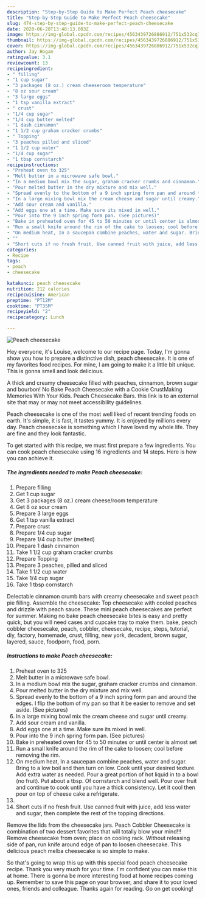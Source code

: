 ```yaml
---
description: "Step-by-Step Guide to Make Perfect Peach cheesecake"
title: "Step-by-Step Guide to Make Perfect Peach cheesecake"
slug: 474-step-by-step-guide-to-make-perfect-peach-cheesecake
date: 2020-06-28T13:48:13.003Z
image: https://img-global.cpcdn.com/recipes/4563439726886912/751x532cq70/peach-cheesecake-recipe-main-photo.jpg
thumbnail: https://img-global.cpcdn.com/recipes/4563439726886912/751x532cq70/peach-cheesecake-recipe-main-photo.jpg
cover: https://img-global.cpcdn.com/recipes/4563439726886912/751x532cq70/peach-cheesecake-recipe-main-photo.jpg
author: Jay Hogan
ratingvalue: 3.1
reviewcount: 13
recipeingredient:
- " filling"
- "1 cup sugar"
- "3 packages (8 oz.) cream cheeseroom temperature"
- "8 oz sour cream"
- "3 large eggs"
- "1 tsp vanilla extract"
- " crust"
- "1/4 cup sugar"
- "1/4 cup butter melted"
- "1 dash cinnamon"
- "1 1/2 cup graham cracker crumbs"
- " Topping"
- "3 peaches pilled and sliced"
- "1 1/2 cup water"
- "1/4 cup sugar"
- "1 tbsp cornstarch"
recipeinstructions:
- "Preheat oven to 325"
- "Melt butter in a microwave safe bowl."
- "In a medium bowl mix the sugar, graham cracker crumbs and cinnamon."
- "Pour melted butter in the dry mixture and mix well."
- "Spread evenly to the bottom of a 9 inch spring form pan and around the edges. I flip the bottom of my pan so that it be easier to remove and set aside. (See pictures)"
- "In a large mixing bowl mix the cream cheese and sugar until creamy."
- "Add sour cream and vanilla."
- "Add eggs one at a time. Make sure its mixed in well."
- "Pour into the 9 inch spring form pan. (See pictures)"
- "Bake in preheated oven for 45 to 50 minutes or until center is almost set"
- "Run a small knife around the rim of the cake to loosen; cool before removing the rim."
- "On medium heat, In a saucepan combine peaches, water and sugar. Bring to a low boil and then turn on low. Cook until your desired texture. Add extra water as needed. Pour a great portion of hot liquid in to a bowl (no fruit). Put about a tbsp. Of cornstarch and blend well. Pour over fruit and continue to cook until you have a thick consistency. Let it cool then pour on top of cheese cake a refrigerate."
- ""
- "Short cuts if no fresh fruit. Use canned fruit with juice, add less water and sugar, then complete the rest of the topping directions."
categories:
- Recipe
tags:
- peach
- cheesecake

katakunci: peach cheesecake 
nutrition: 212 calories
recipecuisine: American
preptime: "PT12M"
cooktime: "PT35M"
recipeyield: "2"
recipecategory: Lunch

---
```



![Peach cheesecake](https://img-global.cpcdn.com/recipes/4563439726886912/751x532cq70/peach-cheesecake-recipe-main-photo.jpg)

Hey everyone, it's Louise, welcome to our recipe page. Today, I'm gonna show you how to prepare a distinctive dish, peach cheesecake. It is one of my favorites food recipes. For mine, I am going to make it a little bit unique. This is gonna smell and look delicious.

A thick and creamy cheesecake filled with peaches, cinnamon, brown sugar and bourbon! No Bake Peach Cheesecake with a Cookie CrustMaking Memories With Your Kids. Peach Cheesecake Bars. this link is to an external site that may or may not meet accessibility guidelines.

Peach cheesecake is one of the most well liked of recent trending foods on earth. It's simple, it is fast, it tastes yummy. It is enjoyed by millions every day. Peach cheesecake is something which I have loved my whole life. They are fine and they look fantastic.


To get started with this recipe, we must first prepare a few ingredients. You can cook peach cheesecake using 16 ingredients and 14 steps. Here is how you can achieve it.

<!--inarticleads1-->

##### The ingredients needed to make Peach cheesecake:

1. Prepare  filling
1. Get 1 cup sugar
1. Get 3 packages (8 oz.) cream cheese/room temperature
1. Get 8 oz sour cream
1. Prepare 3 large eggs
1. Get 1 tsp vanilla extract
1. Prepare  crust
1. Prepare 1/4 cup sugar
1. Prepare 1/4 cup butter (melted)
1. Prepare 1 dash cinnamon
1. Take 1 1/2 cup graham cracker crumbs
1. Prepare  Topping
1. Prepare 3 peaches, pilled and sliced
1. Take 1 1/2 cup water
1. Take 1/4 cup sugar
1. Take 1 tbsp cornstarch


Delectable cinnamon crumb bars with creamy cheesecake and sweet peach pie filling. Assemble the cheesecake: Top cheesecake with cooled peaches and drizzle with peach sauce. These mini peach cheesecakes are perfect for summer. Making no bake peach cheesecake bites is easy and pretty quick, but you will need cases and cupcake tray to make them. bake, peach cobbler cheesecake, peach, cobbler, cheesecake, recipe, steps, tutorial, diy, factory, homemade, crust, filling, new york, decadent, brown sugar, layered, sauce, foodporn, food, porn. 

<!--inarticleads2-->

##### Instructions to make Peach cheesecake:

1. Preheat oven to 325
1. Melt butter in a microwave safe bowl.
1. In a medium bowl mix the sugar, graham cracker crumbs and cinnamon.
1. Pour melted butter in the dry mixture and mix well.
1. Spread evenly to the bottom of a 9 inch spring form pan and around the edges. I flip the bottom of my pan so that it be easier to remove and set aside. (See pictures)
1. In a large mixing bowl mix the cream cheese and sugar until creamy.
1. Add sour cream and vanilla.
1. Add eggs one at a time. Make sure its mixed in well.
1. Pour into the 9 inch spring form pan. (See pictures)
1. Bake in preheated oven for 45 to 50 minutes or until center is almost set
1. Run a small knife around the rim of the cake to loosen; cool before removing the rim.
1. On medium heat, In a saucepan combine peaches, water and sugar. Bring to a low boil and then turn on low. Cook until your desired texture. Add extra water as needed. Pour a great portion of hot liquid in to a bowl (no fruit). Put about a tbsp. Of cornstarch and blend well. Pour over fruit and continue to cook until you have a thick consistency. Let it cool then pour on top of cheese cake a refrigerate.
1. 
1. Short cuts if no fresh fruit. Use canned fruit with juice, add less water and sugar, then complete the rest of the topping directions.


Remove the lids from the cheesecake jars. Peach Cobbler Cheesecake is combination of two dessert favorites that will totally blow your mind!!! Remove cheesecake from oven; place on cooling rack. Without releasing side of pan, run knife around edge of pan to loosen cheesecake. This delicious peach melba cheesecake is so simple to make. 

So that's going to wrap this up with this special food peach cheesecake recipe. Thank you very much for your time. I'm confident you can make this at home. There is gonna be more interesting food at home recipes coming up. Remember to save this page on your browser, and share it to your loved ones, friends and colleague. Thanks again for reading. Go on get cooking!

